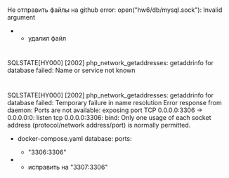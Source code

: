 #
Не отправить файлы на github
error: open("hw6/db/mysql.sock"): Invalid argument
 - - удалил файл


#
SQLSTATE[HY000] [2002] php_network_getaddresses: getaddrinfo for database failed: Name or service not known


#
SQLSTATE[HY000] [2002] php_network_getaddresses: getaddrinfo for database failed: Temporary failure in name resolution
Error response from daemon: Ports are not available: exposing port TCP 0.0.0.0:3306 -> 0.0.0.0:0: listen tcp 0.0.0.0:3306: bind: Only one usage of each socket address (protocol/network address/port) is normally permitted.

*    docker-compose.yaml
database:
    ports:
      - "3306:3306"

* * исправить на "3307:3306"
